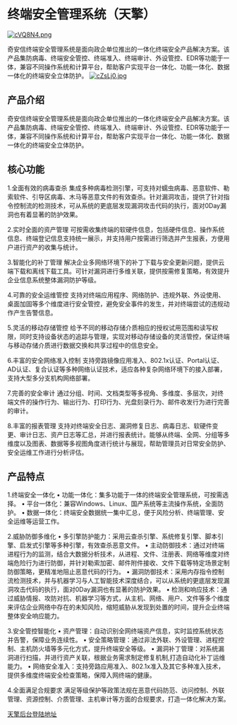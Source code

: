 
# 终端安全管理系统（天擎）

[![cVQ8N4.png](https://z3.ax1x.com/2021/04/01/cVQ8N4.png)](https://imgtu.com/i/cVQ8N4)

奇安信终端安全管理系统是面向政企单位推出的一体化终端安全产品解决方案。该产品集防病毒、终端安全管控、终端准入、终端审计、外设管控、EDR等功能于一体，兼容不同操作系统和计算平台，帮助客户实现平台一体化、功能一体化、数据一体化的终端安全立体防护。
[![cZsLj0.jpg](https://z3.ax1x.com/2021/04/02/cZsLj0.jpg)](https://imgtu.com/i/cZsLj0)

## 产品介绍

奇安信终端安全管理系统是面向政企单位推出的一体化终端安全产品解决方案。该产品集防病毒、终端安全管控、终端准入、终端审计、外设管控、EDR等功能于一体，兼容不同操作系统和计算平台，帮助客户实现平台一体化、功能一体化、数据一体化的终端安全立体防护。


## 核心功能

1.全面有效的病毒查杀
集成多种病毒检测引擎，可支持对蠕虫病毒、恶意软件、勒索软件、引导区病毒、木马等恶意文件的有效查杀。针对漏洞攻击，提供了针对指令控制流的检测技术，可从系统的更底层发现漏洞攻击代码的执行，面对0Day漏洞也有着显著的防护效果。

2.实时全面的资产管理
可按需收集终端的软硬件信息，包括硬件信息、操作系统信息、终端登记信息支持统一展示，并支持用户按需进行筛选并产生报表，方便用户进行资产的收集与统计。

3.智能化的补丁管理
解决企业多网络环境下的补丁下载与安全更新问题，提供云端下载和离线下载工具。可针对漏洞进行多维关联，提供按需修复策略，有效提升企业信息系统整体漏洞防护等级。

4.可靠的安全运维管控
支持对终端应用程序、网络防护、违规外联、外设使用、桌面加固等多个维度进行安全管控，避免安全事件的发生，并对终端尝试的违规动作产生告警信息。

5.灵活的移动存储管控
给予不同的移动存储介质相应的授权试用范围和读写权限，同时支持设备状态的追踪与管理，实现对移动存储设备的灵活管控，保证终端与移动存储介质进行数据交换和共享过程中的信息安全。

6.丰富的安全网络准入控制
支持旁路镜像应用准入、802.1x认证、Portal认证、AD认证、复合认证等多种网络认证技术，适应各种复杂网络环境下的接入部署，支持大型多分支机构网络部署。

7.完善的安全审计
通过分组、时间、文档类型等多视角、多维度、多层次，对终端文件的操作行为、输出行为、打印行为、光盘刻录行为、邮件收发行为进行完善的审计。

8.丰富的报表管理
支持对终端安全日志、漏洞修复日志、病毒日志、软硬件变更、审计日志、资产日志等汇总，并进行报表统计。能够从终端、全网、分组等多维度以及图表、数据等多视图角度进行统计与展现，帮助管理员对日常安全防护、安全运维工作进行分析评估。


## 产品特点

1.终端安全一体化
• 功能一体化：集多功能于一体的终端安全管理系统，可按需选择。
• 平台一体化：兼容Windows、Linux、国产系统等主流操作系统，全面防护。
• 数据一体化：终端安全数据统一集中汇总，便于风险分析、终端管理、安全运维等运营工作。

2.威胁防御多维化
• 多引擎防护能力：采用云查杀引擎、系统修复引擎、脚本引擎、启发式引擎等多种引擎，有效查杀恶意文件。
• 主动防御技术：通过对终端进程行为的监测，结合大数据分析技术，从进程、文件、注册表、网络等维度对终端危险行为进行防御，并针对勒索加密、邮件附件接收、文件下载等特定场景定制防御策略，更精准地阻止恶意代码的行为。
• 漏洞防御技术：采用内存指令控制流检测技术，并与机器学习与人工智能技术深度结合，可以从系统的更底层发现漏洞攻击代码的执行，面对0Day漏洞也有显著的防护效果。
• 检测和响应技术：通过威胁情报、攻防对抗、机器学习等方式，从主机、网络、用户、文件等多个维度来评估企业网络中存在的未知风险，缩短威胁从发现到处置的时间，提升企业终端整体安全响应能力。

3.安全管控智能化
• 资产管理：自动识别全网终端资产信息，实时监控系统状态并告警，保障业务连续性。
• 安全策略管理：通过非法外联、外设管理、进程控制、主机防火墙等多元化方式，提升终端安全等级。
• 漏洞补丁管理：对系统漏洞进行扫描，并进行资产关联，根据业务需求制定修复机制,打造自动化补丁运维能力。
• 网络安全准入：支持旁路应用准入、802.1x准入及其它多种准入技术，提供多维度终端安全检查策略，保障入网终端的健康。

4.全面满足合规要求
满足等级保护等政策法规在恶意代码防范、访问控制、外联管理、资源控制、介质管理、主机审计等方面的合规要求，打造一体化解决方案。


[天擎后台登陆地址](https://app.sinointl.com:10000/login.html)

